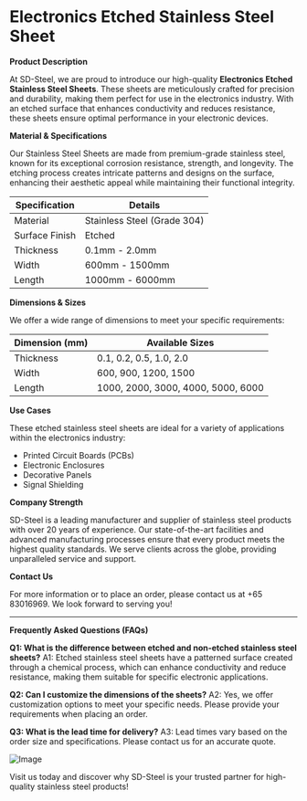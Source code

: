 # Electronics Etched Stainless Steel Sheet

**Product Description**

At SD-Steel, we are proud to introduce our high-quality **Electronics Etched Stainless Steel Sheets**. These sheets are meticulously crafted for precision and durability, making them perfect for use in the electronics industry. With an etched surface that enhances conductivity and reduces resistance, these sheets ensure optimal performance in your electronic devices.

**Material & Specifications**

Our Stainless Steel Sheets are made from premium-grade stainless steel, known for its exceptional corrosion resistance, strength, and longevity. The etching process creates intricate patterns and designs on the surface, enhancing their aesthetic appeal while maintaining their functional integrity.

| Specification | Details |
|---------------|---------|
| Material      | Stainless Steel (Grade 304) |
| Surface Finish | Etched |
| Thickness     | 0.1mm - 2.0mm |
| Width         | 600mm - 1500mm |
| Length        | 1000mm - 6000mm |

**Dimensions & Sizes**

We offer a wide range of dimensions to meet your specific requirements:

| Dimension (mm) | Available Sizes |
|----------------|-----------------|
| Thickness      | 0.1, 0.2, 0.5, 1.0, 2.0 |
| Width          | 600, 900, 1200, 1500 |
| Length         | 1000, 2000, 3000, 4000, 5000, 6000 |

**Use Cases**

These etched stainless steel sheets are ideal for a variety of applications within the electronics industry:
- Printed Circuit Boards (PCBs)
- Electronic Enclosures
- Decorative Panels
- Signal Shielding

**Company Strength**

SD-Steel is a leading manufacturer and supplier of stainless steel products with over 20 years of experience. Our state-of-the-art facilities and advanced manufacturing processes ensure that every product meets the highest quality standards. We serve clients across the globe, providing unparalleled service and support.

**Contact Us**

For more information or to place an order, please contact us at +65 83016969. We look forward to serving you!

---

**Frequently Asked Questions (FAQs)**

**Q1: What is the difference between etched and non-etched stainless steel sheets?**
A1: Etched stainless steel sheets have a patterned surface created through a chemical process, which can enhance conductivity and reduce resistance, making them suitable for specific electronic applications.

**Q2: Can I customize the dimensions of the sheets?**
A2: Yes, we offer customization options to meet your specific needs. Please provide your requirements when placing an order.

**Q3: What is the lead time for delivery?**
A3: Lead times vary based on the order size and specifications. Please contact us for an accurate quote.

![Image](https://github.com/user-attachments/assets/2567258e-e124-4816-932d-1809bd27ef0b)

Visit us today and discover why SD-Steel is your trusted partner for high-quality stainless steel products!